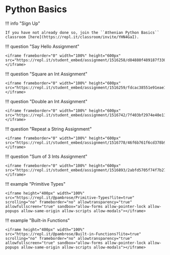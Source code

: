 # Python Basics 

!!! info "Sign Up"

    If you have not already done so, join the ``Athenian Python Basics`` classroom [here](https://repl.it/classroom/invite/YHN4GaI).

!!! question "Say Hello Assignment"

    <iframe frameborder="0" width="100%" height="600px" src="https://repl.it/student_embed/assignment/1516258/d84880f489187f330ebd2931d7393a14"></iframe>
    
!!! question "Square an Int Assignment"

    <iframe frameborder="0" width="100%" height="600px" src="https://repl.it/student_embed/assignment/1516259/fdcac38551e91eae145ab156c406e7a5"></iframe>

!!! question "Double an Int Assignment"

    <iframe frameborder="0" width="100%" height="600px" src="https://repl.it/student_embed/assignment/1516742/7f403bf2974e40e118ebec7740b9a30b"></iframe>

!!! question "Repeat a String Assignment"

    <iframe frameborder="0" width="100%" height="600px" src="https://repl.it/student_embed/assignment/1516778/46f6b761f6cd378b9a6d2cc4899bb043"></iframe>

!!! question "Sum of 3 Ints Assignment"

    <iframe frameborder="0" width="100%" height="600px" src="https://repl.it/student_embed/assignment/1516893/2abfd5705f74f7b27f2ad8ec5fed4583"></iframe>

!!! example "Primitive Types"

    <iframe height="400px" width="100%" src="https://repl.it/@pambrose/Primitive-Types?lite=true" scrolling="no" frameborder="no" allowtransparency="true" allowfullscreen="true" sandbox="allow-forms allow-pointer-lock allow-popups allow-same-origin allow-scripts allow-modals"></iframe>
    
!!! example "Built-in Functions"

    <iframe height="400px" width="100%" src="https://repl.it/@pambrose/Built-in-Functions?lite=true" scrolling="no" frameborder="no" allowtransparency="true" allowfullscreen="true" sandbox="allow-forms allow-pointer-lock allow-popups allow-same-origin allow-scripts allow-modals"></iframe>
    